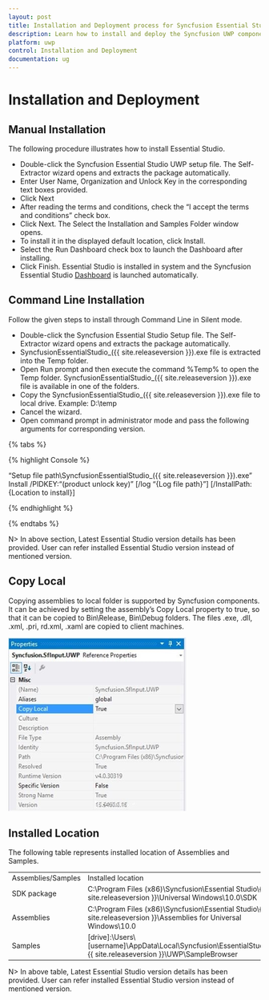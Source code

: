 ```yaml
---
layout: post
title: Installation and Deployment process for Syncfusion Essential Studio UWP products
description: Learn how to install and deploy the Syncfusion UWP component
platform: uwp
control: Installation and Deployment
documentation: ug
---
```


# Installation and Deployment

## Manual Installation

The following procedure illustrates how to install Essential Studio.

* Double-click the Syncfusion Essential Studio UWP setup file. The Self-Extractor wizard opens and extracts the package automatically.
* Enter User Name, Organization and Unlock Key in the corresponding text boxes provided.
* Click Next
* After reading the terms and conditions, check the “I accept the terms and conditions” check box.
* Click Next. The Select the Installation and Samples Folder window opens.
* To install it in the displayed default location, click Install.
* Select the Run Dashboard check box to launch the Dashboard after installing.
* Click Finish. Essential Studio is installed in system and the Syncfusion Essential Studio [Dashboard](http://help.syncfusion.com/ug/common/documents/dashboard.htm#) is launched automatically.

## Command Line Installation

Follow the given steps to install through Command Line in Silent mode.

* Double-click the Syncfusion Essential Studio Setup file. The Self-Extractor wizard opens and extracts the package automatically.
* SyncfusionEssentialStudio_({{ site.releaseversion }}).exe file is extracted into the Temp folder.
* Open Run prompt and then execute the command %Temp% to open the Temp folder. SyncfusionEssentialStudio_({{ site.releaseversion }}).exe file is available in one of the folders.
* Copy the SyncfusionEssentialStudio_({{ site.releaseversion }}).exe file to local drive. Example: D:\temp
* Cancel the wizard.
* Open command prompt in administrator mode and pass the following arguments for corresponding version.


{% tabs %}

{% highlight Console %}  

“Setup file path\SyncfusionEssentialStudio_({{ site.releaseversion }}).exe” Install /PIDKEY:“(product unlock key)” [/log “{Log file path}”] [/InstallPath:{Location to install}]

{% endhighlight %} 

{% endtabs %}

N> In above section, Latest Essential Studio version details has been provided. User can refer installed Essential Studio version instead of mentioned version.

## Copy Local

Copying assemblies to local folder is supported by Syncfusion components. It can be achieved by setting the assembly’s Copy Local property to true, so that it can be copied to Bin\Release, Bin\Debug folders. The files .exe, .dll, .xml, .pri, rd.xml, .xaml  are copied to client machines.

![](Installation-and-Deployment_images/Installation-and-Deployment_img5.jpeg)


## Installed Location

The following table represents installed location of Assemblies and Samples.

<table>
<tr>
<td>
Assemblies/Samples</td><td>
Installed location</td></tr>
<tr>
<td>
SDK package</td><td>
C:\Program Files (x86)\Syncfusion\Essential Studio\{{ site.releaseversion }}\Universal Windows\10.0\SDK</td></tr>
<tr>
<td>
Assemblies</td><td>
C:\Program Files (x86)\Syncfusion\Essential Studio\{{ site.releaseversion }}\Assemblies for Universal Windows\10.0</td></tr>
<tr>
<td>
Samples</td><td>
[drive]:\Users\[username]\AppData\Local\Syncfusion\EssentialStudio\{{ site.releaseversion }}\UWP\SampleBrowser</td></tr>
</table>

N> In above table, Latest Essential Studio version details has been provided. User can refer installed Essential Studio version instead of mentioned version.
